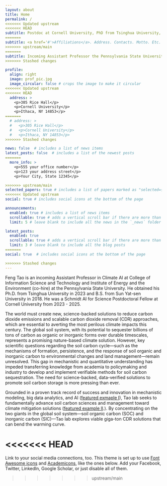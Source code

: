 ```yaml
---
layout: about
title: Home
permalink: /
<<<<<<< Updated upstream
<<<<<<< HEAD
subtitle: Postdoc at Cornell University, PhD from Tsinghua University, BSc from Sun Yat-sen University 
=======
subtitle: <a href='#'>Affiliations</a>. Address. Contacts. Motto. Etc.
>>>>>>> upstream/main
=======
subtitle: Incoming Assistant Professor the Pennsylvania State University
>>>>>>> Stashed changes

profile:
  align: right
  image: prof_pic.jpg
  image_circular: false # crops the image to make it circular
<<<<<<< Updated upstream
<<<<<<< HEAD
  address: >
    <p>305 Rice Hall</p>
    <p>Cornell University</p>
    <p>Ithaca, NY 14853</p>
=======
  # address: >
  #   <p>305 Rice Hall</p>
  #   <p>Cornell University</p>
  #   <p>Ithaca, NY 14853</p>
>>>>>>> Stashed changes

news: false  # includes a list of news items
latest_posts: false  # includes a list of the newest posts
=======
  more_info: >
    <p>555 your office number</p>
    <p>123 your address street</p>
    <p>Your City, State 12345</p>

>>>>>>> upstream/main
selected_papers: true # includes a list of papers marked as "selected={true}"
<<<<<<< Updated upstream
social: true # includes social icons at the bottom of the page

announcements:
  enabled: true # includes a list of news items
  scrollable: true # adds a vertical scroll bar if there are more than 3 news items
  limit: 5 # leave blank to include all the news in the `_news` folder

latest_posts:
  enabled: true
  scrollable: true # adds a vertical scroll bar if there are more than 3 new posts items
  limit: 3 # leave blank to include all the blog posts
=======
social: true  # includes social icons at the bottom of the page

>>>>>>> Stashed changes
---
```


Feng Tao is an incoming Assistant Professor in Climate AI at College of Information Science and Technology and 
Institute of Energy and the Environment (co-hire) at the Pennsylvania State University. He obtained his Ph.D. from Tsinghua University in 2023 and B.S. from Sun Yat-sen University in 2018. He was a Schmidt AI for Science Postdoctoral Fellow at Cornell University from 2023 - 2025.

The world must create new, science-backed solutions to reduce carbon dioxide emissions and scalable carbon dioxide removal (CDR) approaches, which are essential to averting the most perilous climate impacts this century. The global soil system, with its potential to sequester billions of tons of carbon as organic or inorganic forms over durable timescales, represents a promising nature-based climate solution. However, key scientific questions regarding the soil carbon cycle—such as the mechanisms of formation, persistence, and the response of soil organic and inorganic carbon to environmental changes and land management—remain unresolved. This gap in mechanistic and quantitative understanding has impeded transferring knowledge from academia to policymaking and industry to develop and implement verifiable methods for soil carbon sequestration. The need for science-backed, data-verified solutions to promote soil carbon storage is more pressing than ever. 

Grounded in a proven track record of success and innovation in mechanistic modeling, big data analytics, and AI ([featured exmaple I](https://www.frontiersin.org/articles/10.3389/fdata.2020.00017/full)), Tao lab seeks to fundamentally advance soil carbon sciences and management toward climate mitigation solutions ([featured example II](https://www.nature.com/articles/s41586-023-06042-3).). By concentrating on the two giants in the global soil system—soil organic carbon (SOC) and inorganic carbon (SIC)—Tao lab explores viable giga-ton CDR solutions that can bend the warming curve. 


<<<<<<< HEAD
=======
Link to your social media connections, too. This theme is set up to use [Font Awesome icons](https://fontawesome.com/) and [Academicons](https://jpswalsh.github.io/academicons/), like the ones below. Add your Facebook, Twitter, LinkedIn, Google Scholar, or just disable all of them.
>>>>>>> upstream/main

